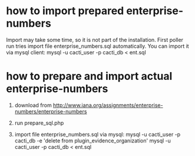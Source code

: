 # how to import prepared enterprise-numbers

Import may take some time, so it is not part of the installation.
First poller run tries import file enterprise_numbers.sql automatically.
You can import it via mysql client:
mysql -u cacti_user -p cacti_db < ent.sql


# how to prepare and import actual enterprise-numbers

1) download from
http://www.iana.org/assignments/enterprise-numbers/enterprise-numbers

2) run prepare_sql.php

3) import file enterprise_numbers.sql via mysql:
mysql -u cacti_user -p cacti_db -e 'delete from plugin_evidence_organization'
mysql -u cacti_user -p cacti_db < ent.sql

